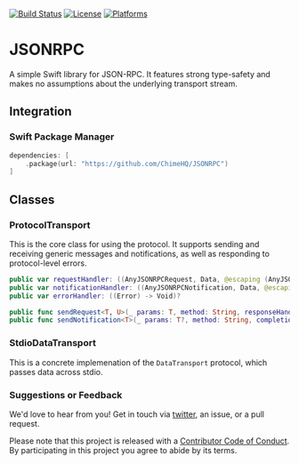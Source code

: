 [![Build Status][build status badge]][build status]
[![License][license badge]][license]
[![Platforms][platforms badge]][platforms]

# JSONRPC
A simple Swift library for JSON-RPC. It features strong type-safety and makes no assumptions about the underlying transport stream.

## Integration

### Swift Package Manager

```swift
dependencies: [
    .package(url: "https://github.com/ChimeHQ/JSONRPC")
]
```

## Classes

### ProtocolTransport

This is the core class for using the protocol. It supports sending and receiving generic messages and notifications, as well as responding to protocol-level errors.

```swift
public var requestHandler: ((AnyJSONRPCRequest, Data, @escaping (AnyJSONRPCResponse) -> Void) -> Void)?
public var notificationHandler: ((AnyJSONRPCNotification, Data, @escaping (Error?) -> Void) -> Void)?
public var errorHandler: ((Error) -> Void)?

public func sendRequest<T, U>(_ params: T, method: String, responseHandler: @escaping (ResponseResult<U>) -> Void) where T: Codable, U: Decodable
public func sendNotification<T>(_ params: T?, method: String, completionHandler: @escaping (Error?) -> Void = {_ in }) where T: Codable
```

### StdioDataTransport

This is a concrete implemenation of the `DataTransport` protocol, which passes data across stdio. 

### Suggestions or Feedback

We'd love to hear from you! Get in touch via [twitter](https://twitter.com/chimehq), an issue, or a pull request.

Please note that this project is released with a [Contributor Code of Conduct](CODE_OF_CONDUCT.md). By participating in this project you agree to abide by its terms.

[build status]: https://github.com/ChimeHQ/JSONRPC/actions
[build status badge]: https://github.com/ChimeHQ/JSONRPC/workflows/CI/badge.svg
[license]: https://opensource.org/licenses/BSD-3-Clause
[license badge]: https://img.shields.io/github/license/ChimeHQ/JSONRPC
[platforms]: https://swiftpackageindex.com/ChimeHQ/JSONRPC
[platforms badge]: https://img.shields.io/endpoint?url=https%3A%2F%2Fswiftpackageindex.com%2Fapi%2Fpackages%2FChimeHQ%2FJSONRPC%2Fbadge%3Ftype%3Dplatforms
